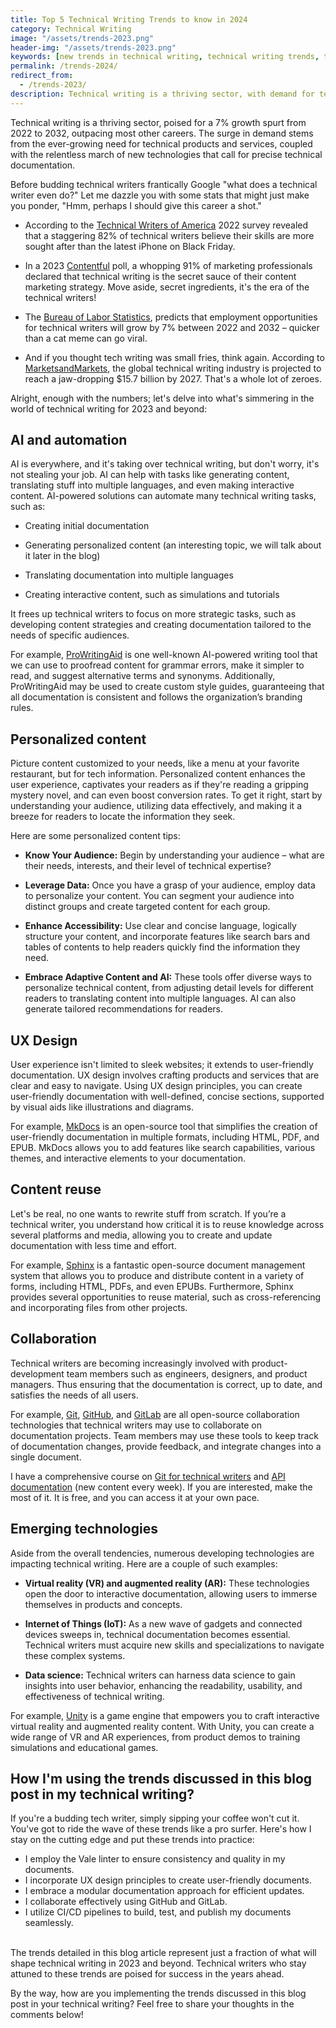 ```yaml
---
title: Top 5 Technical Writing Trends to know in 2024
category: Technical Writing
image: "/assets/trends-2023.png"
header-img: "/assets/trends-2023.png"
keywords: [new trends in technical writing, technical writing trends, technical writing 2023, trends 2023, technical writing trends 2023, latest technical writing trends, AI and automation in technical writing, UX design for technical writing, content reuse in technical writing, collaboration in technical writing, emerging technologies in technical writing]
permalink: /trends-2024/
redirect_from:
  - /trends-2023/
description: Technical writing is a thriving sector, with demand for technical writers projected to grow 7% from 2022 to 2032. To stay ahead of the curve, technical writers need to be aware of the latest trends in the field. This blog post will discuss the top technical writing trends in 2023, including AI and automation, UX design, content reuse, collaboration, and emerging technologies.
---
```


Technical writing is a thriving sector, poised for a 7% growth spurt from 2022 to 2032, outpacing most other careers. The surge in demand stems from the ever-growing need for technical products and services, coupled with the relentless march of new technologies that call for precise technical documentation.

Before budding technical writers frantically Google "what does a technical writer even do?" Let me dazzle you with some stats that might just make you ponder, "Hmm, perhaps I should give this career a shot."

* According to the [Technical Writers of America](https://www.stc.org/publications/salary-database/) 2022 survey revealed that a staggering 82% of technical writers believe their skills are more sought after than the latest iPhone on Black Friday.

* In a 2023 [Contentful](https://www.contentful.com/blog/2023-content-marketing-trends/) poll, a whopping 91% of marketing professionals declared that technical writing is the secret sauce of their content marketing strategy. Move aside, secret ingredients, it's the era of the technical writers!

* The [Bureau of Labor Statistics](https://www.bls.gov/ooh/computer-and-mathematical-occupations/technical-writers.htm), predicts that employment opportunities for technical writers will grow by 7% between 2022 and 2032 – quicker than a cat meme can go viral.

* And if you thought tech writing was small fries, think again. According to [MarketsandMarkets](https://www.marketsandmarkets.com/Market-Reports/technical-writing-market-2022.html), the global technical writing industry is projected to reach a jaw-dropping $15.7 billion by 2027. That's a whole lot of zeroes.

Alright, enough with the numbers; let's delve into what's simmering in the world of technical writing for 2023 and beyond:

## AI and automation

AI is everywhere, and it's taking over technical writing, but don't worry, it's not stealing your job. AI can help with tasks like generating content, translating stuff into multiple languages, and even making interactive content. AI-powered solutions can automate many technical writing tasks, such as:

* Creating initial documentation

* Generating personalized content (an interesting topic, we will talk about it later in the blog)

* Translating documentation into multiple languages

* Creating interactive content, such as simulations and tutorials

It frees up technical writers to focus on more strategic tasks, such as developing content strategies and creating documentation tailored to the needs of specific audiences.

For example, [ProWritingAid](https://prowritingaid.com/) is one well-known AI-powered writing tool that we can use to proofread content for grammar errors, make it simpler to read, and suggest alternative terms and synonyms. Additionally, ProWritingAid may be used to create custom style guides, guaranteeing that all documentation is consistent and follows the organization’s branding rules.

## Personalized content

Picture content customized to your needs, like a menu at your favorite restaurant, but for tech information. Personalized content enhances the user experience, captivates your readers as if they're reading a gripping mystery novel, and can even boost conversion rates. To get it right, start by understanding your audience, utilizing data effectively, and making it a breeze for readers to locate the information they seek.

Here are some personalized content tips:

* **Know Your Audience:** Begin by understanding your audience – what are their needs, interests, and their level of technical expertise?

* **Leverage Data:** Once you have a grasp of your audience, employ data to personalize your content. You can segment your audience into distinct groups and create targeted content for each group.

* **Enhance Accessibility:** Use clear and concise language, logically structure your content, and incorporate features like search bars and tables of contents to help readers quickly find the information they need.

* **Embrace Adaptive Content and AI:** These tools offer diverse ways to personalize technical content, from adjusting detail levels for different readers to translating content into multiple languages. AI can also generate tailored recommendations for readers.

## UX Design

User experience isn't limited to sleek websites; it extends to user-friendly documentation. UX design involves crafting products and services that are clear and easy to navigate. Using UX design principles, you can create user-friendly documentation with well-defined, concise sections, supported by visual aids like illustrations and diagrams.

For example, [MkDocs](https://www.mkdocs.org/) is an open-source tool that simplifies the creation of user-friendly documentation in multiple formats, including HTML, PDF, and EPUB. MkDocs allows you to add features like search capabilities, various themes, and interactive elements to your documentation.

## Content reuse

Let's be real, no one wants to rewrite stuff from scratch. If you’re a technical writer, you understand how critical it is to reuse knowledge across several platforms and media, allowing you to create and update documentation with less time and effort.

For example, [Sphinx](https://www.sphinx-doc.org/) is a fantastic open-source document management system that allows you to produce and distribute content in a variety of forms, including HTML, PDFs, and even EPUBs. Furthermore, Sphinx provides several opportunities to reuse material, such as cross-referencing and incorporating files from other projects.

## Collaboration

Technical writers are becoming increasingly involved with product-development team members such as engineers, designers, and product managers. Thus ensuring that the documentation is correct, up to date, and satisfies the needs of all users.

For example, [Git](https://git-scm.com/), [GitHub](https://github.com/), and [GitLab](https://gitlab.com/) are all open-source collaboration technologies that technical writers may use to collaborate on documentation projects. Team members may use these tools to keep track of documentation changes, provide feedback, and integrate changes into a single document.

I have a comprehensive course on [Git for technical writers](https://beingtechnicalwriter.com/gitfortechnicalwriters/) and [API documentation](https://beingtechnicalwriter.com/apidocumentation/) (new content every week). If you are interested, make the most of it. It is free, and you can access it at your own pace.

## Emerging technologies
Aside from the overall tendencies, numerous developing technologies are impacting technical writing. Here are a couple of such examples:

* **Virtual reality (VR) and augmented reality (AR):** These technologies open the door to interactive documentation, allowing users to immerse themselves in products and concepts.

* **Internet of Things (IoT):** As a new wave of gadgets and connected devices sweeps in, technical documentation becomes essential. Technical writers must acquire new skills and specializations to navigate these complex systems.

* **Data science:** Technical writers can harness data science to gain insights into user behavior, enhancing the readability, usability, and effectiveness of technical writing.

For example, [Unity](https://unity.com/) is a game engine that empowers you to craft interactive virtual reality and augmented reality content. With Unity, you can create a wide range of VR and AR experiences, from product demos to training simulations and educational games.

## How I'm using the trends discussed in this blog post in my technical writing?

If you're a budding tech writer, simply sipping your coffee won't cut it. You've got to ride the wave of these trends like a pro surfer. Here's how I stay on the cutting edge and put these trends into practice:

* I employ the Vale linter to ensure consistency and quality in my documents.
* I incorporate UX design principles to create user-friendly documents.
* I embrace a modular documentation approach for efficient updates.
* I collaborate effectively using GitHub and GitLab.
* I utilize CI/CD pipelines to build, test, and publish my documents seamlessly.

<br>
The trends detailed in this blog article represent just a fraction of what will shape technical writing in 2023 and beyond. Technical writers who stay attuned to these trends are poised for success in the years ahead.


By the way, how are you implementing the trends discussed in this blog post in your technical writing? Feel free to share your thoughts in the comments below!